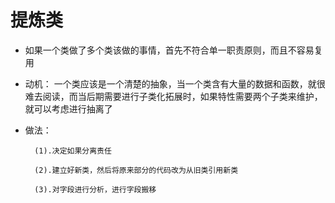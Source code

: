 # 提炼类

* 如果一个类做了多个类该做的事情，首先不符合单一职责原则，而且不容易复用

* 动机： 一个类应该是一个清楚的抽象，当一个类含有大量的数据和函数，就很难去阅读，而当后期需要进行子类化拓展时，如果特性需要两个子类来维护，
就可以考虑进行抽离了

* 做法： 
    
        (1).决定如果分离责任
        
        (2).建立好新类，然后将原来部分的代码改为从旧类引用新类
        
        (3).对字段进行分析，进行字段搬移
        
        